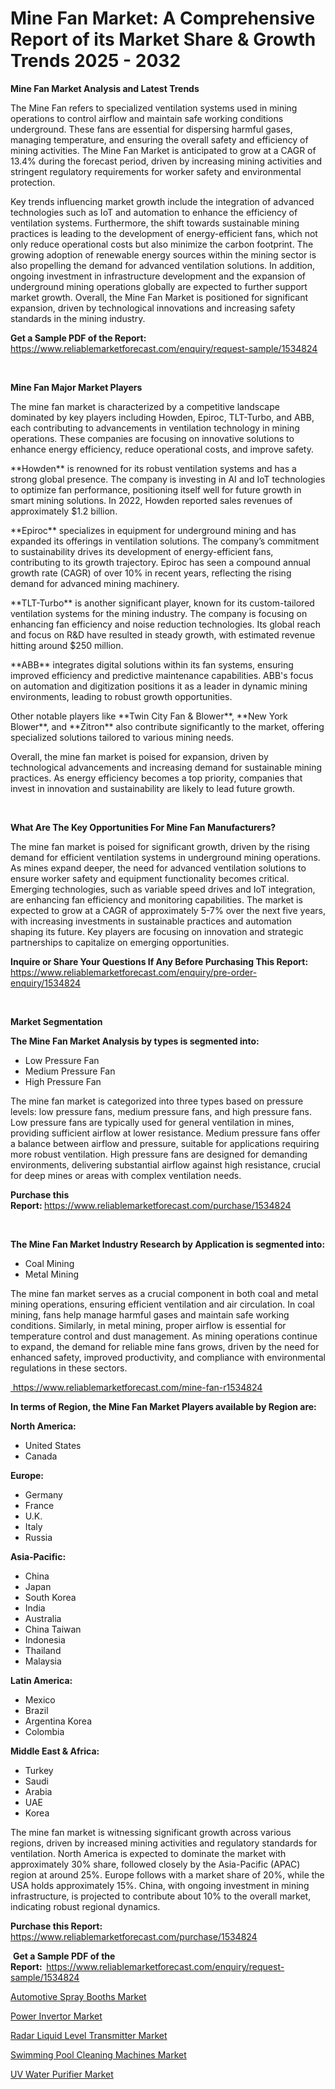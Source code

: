 <p><h1>Mine Fan Market: A Comprehensive Report of its Market Share & Growth Trends 2025 - 2032</h1></p><p><strong>Mine Fan Market Analysis and Latest Trends</strong></p>
<p><p>The Mine Fan refers to specialized ventilation systems used in mining operations to control airflow and maintain safe working conditions underground. These fans are essential for dispersing harmful gases, managing temperature, and ensuring the overall safety and efficiency of mining activities. The Mine Fan Market is anticipated to grow at a CAGR of 13.4% during the forecast period, driven by increasing mining activities and stringent regulatory requirements for worker safety and environmental protection.</p><p>Key trends influencing market growth include the integration of advanced technologies such as IoT and automation to enhance the efficiency of ventilation systems. Furthermore, the shift towards sustainable mining practices is leading to the development of energy-efficient fans, which not only reduce operational costs but also minimize the carbon footprint. The growing adoption of renewable energy sources within the mining sector is also propelling the demand for advanced ventilation solutions. In addition, ongoing investment in infrastructure development and the expansion of underground mining operations globally are expected to further support market growth. Overall, the Mine Fan Market is positioned for significant expansion, driven by technological innovations and increasing safety standards in the mining industry.</p></p>
<p><strong>Get a Sample PDF of the Report:&nbsp;</strong> <a href="https://www.reliablemarketforecast.com/enquiry/request-sample/1534824?utm_campaign=1097&utm_medium=2&utm_source=Github&utm_content=ia&utm_term=17022025&utm_id=mine-fan">https://www.reliablemarketforecast.com/enquiry/request-sample/1534824</a></p>
<p>&nbsp;</p>
<p><strong>Mine Fan Major Market Players</strong></p>
<p><p>The mine fan market is characterized by a competitive landscape dominated by key players including Howden, Epiroc, TLT-Turbo, and ABB, each contributing to advancements in ventilation technology in mining operations. These companies are focusing on innovative solutions to enhance energy efficiency, reduce operational costs, and improve safety.</p><p>**Howden** is renowned for its robust ventilation systems and has a strong global presence. The company is investing in AI and IoT technologies to optimize fan performance, positioning itself well for future growth in smart mining solutions. In 2022, Howden reported sales revenues of approximately $1.2 billion.</p><p>**Epiroc** specializes in equipment for underground mining and has expanded its offerings in ventilation solutions. The company’s commitment to sustainability drives its development of energy-efficient fans, contributing to its growth trajectory. Epiroc has seen a compound annual growth rate (CAGR) of over 10% in recent years, reflecting the rising demand for advanced mining machinery.</p><p>**TLT-Turbo** is another significant player, known for its custom-tailored ventilation systems for the mining industry. The company is focusing on enhancing fan efficiency and noise reduction technologies. Its global reach and focus on R&D have resulted in steady growth, with estimated revenue hitting around $250 million.</p><p>**ABB** integrates digital solutions within its fan systems, ensuring improved efficiency and predictive maintenance capabilities. ABB's focus on automation and digitization positions it as a leader in dynamic mining environments, leading to robust growth opportunities.</p><p>Other notable players like **Twin City Fan & Blower**, **New York Blower**, and **Zitron** also contribute significantly to the market, offering specialized solutions tailored to various mining needs. </p><p>Overall, the mine fan market is poised for expansion, driven by technological advancements and increasing demand for sustainable mining practices. As energy efficiency becomes a top priority, companies that invest in innovation and sustainability are likely to lead future growth.</p></p>
<p>&nbsp;</p>
<p><strong>What Are The Key Opportunities For Mine Fan Manufacturers?</strong></p>
<p><p>The mine fan market is poised for significant growth, driven by the rising demand for efficient ventilation systems in underground mining operations. As mines expand deeper, the need for advanced ventilation solutions to ensure worker safety and equipment functionality becomes critical. Emerging technologies, such as variable speed drives and IoT integration, are enhancing fan efficiency and monitoring capabilities. The market is expected to grow at a CAGR of approximately 5-7% over the next five years, with increasing investments in sustainable practices and automation shaping its future. Key players are focusing on innovation and strategic partnerships to capitalize on emerging opportunities.</p></p>
<p><strong>Inquire or Share Your Questions If Any Before Purchasing This Report:</strong> <a href="https://www.reliablemarketforecast.com/enquiry/pre-order-enquiry/1534824?utm_campaign=1097&utm_medium=2&utm_source=Github&utm_content=ia&utm_term=17022025&utm_id=mine-fan">https://www.reliablemarketforecast.com/enquiry/pre-order-enquiry/1534824</a></p>
<p>&nbsp;</p>
<p><strong>Market Segmentation</strong></p>
<p><strong>The Mine Fan Market Analysis by types is segmented into:</strong></p>
<p><ul><li>Low Pressure Fan</li><li>Medium Pressure Fan</li><li>High Pressure Fan</li></ul></p>
<p><p>The mine fan market is categorized into three types based on pressure levels: low pressure fans, medium pressure fans, and high pressure fans. Low pressure fans are typically used for general ventilation in mines, providing sufficient airflow at lower resistance. Medium pressure fans offer a balance between airflow and pressure, suitable for applications requiring more robust ventilation. High pressure fans are designed for demanding environments, delivering substantial airflow against high resistance, crucial for deep mines or areas with complex ventilation needs.</p></p>
<p><strong>Purchase this Report:&nbsp;</strong><a href="https://www.reliablemarketforecast.com/purchase/1534824?utm_campaign=1097&utm_medium=2&utm_source=Github&utm_content=ia&utm_term=17022025&utm_id=mine-fan">https://www.reliablemarketforecast.com/purchase/1534824</a></p>
<p>&nbsp;</p>
<p><strong>The Mine Fan Market Industry Research by Application is segmented into:</strong></p>
<p><ul><li>Coal Mining</li><li>Metal Mining</li></ul></p>
<p><p>The mine fan market serves as a crucial component in both coal and metal mining operations, ensuring efficient ventilation and air circulation. In coal mining, fans help manage harmful gases and maintain safe working conditions. Similarly, in metal mining, proper airflow is essential for temperature control and dust management. As mining operations continue to expand, the demand for reliable mine fans grows, driven by the need for enhanced safety, improved productivity, and compliance with environmental regulations in these sectors.</p></p>
<p><a href="https://www.reliablemarketforecast.com/mine-fan-r1534824?utm_campaign=1097&utm_medium=2&utm_source=Github&utm_content=ia&utm_term=17022025&utm_id=mine-fan">&nbsp;https://www.reliablemarketforecast.com/mine-fan-r1534824</a></p>
<p><strong>In terms of Region, the Mine Fan Market Players available by Region are:</strong></p>
<p>
    <p> <strong> North America: </strong>
        <ul>
            <li>United States</li>
            <li>Canada</li>
        </ul>
        </p> 
    <p> <strong> Europe: </strong>
        <ul>
            <li>Germany</li>
            <li>France</li>
            <li>U.K.</li>
            <li>Italy</li>
            <li>Russia</li>
        </ul>
        </p> 
    <p> <strong> Asia-Pacific: </strong>
        <ul>
            <li>China</li>
            <li>Japan</li>
            <li>South Korea</li>
            <li>India</li>
            <li>Australia</li>
            <li>China Taiwan</li>
            <li>Indonesia</li>
            <li>Thailand</li>
            <li>Malaysia</li>
        </ul>
        </p> 
    <p> <strong> Latin America: </strong>
        <ul>
            <li>Mexico</li>
            <li>Brazil</li>
            <li>Argentina Korea</li>
            <li>Colombia</li>
        </ul>
        </p> 
    <p> <strong> Middle East & Africa: </strong>
        <ul>
            <li>Turkey</li>
            <li>Saudi</li>
            <li>Arabia</li>
            <li>UAE</li>
            <li>Korea</li>
        </ul>
    </p>
    </p>
<p><p>The mine fan market is witnessing significant growth across various regions, driven by increased mining activities and regulatory standards for ventilation. North America is expected to dominate the market with approximately 30% share, followed closely by the Asia-Pacific (APAC) region at around 25%. Europe follows with a market share of 20%, while the USA holds approximately 15%. China, with ongoing investment in mining infrastructure, is projected to contribute about 10% to the overall market, indicating robust regional dynamics.</p></p>
<p><strong>Purchase this Report: </strong><a href="https://www.reliablemarketforecast.com/purchase/1534824?utm_campaign=1097&utm_medium=2&utm_source=Github&utm_content=ia&utm_term=17022025&utm_id=mine-fan">https://www.reliablemarketforecast.com/purchase/1534824</a></p>
<p>&nbsp;<strong>Get a Sample PDF of the Report:&nbsp;&nbsp;</strong><a href="https://www.reliablemarketforecast.com/enquiry/request-sample/1534824?utm_campaign=1097&utm_medium=2&utm_source=Github&utm_content=ia&utm_term=17022025&utm_id=mine-fan">https://www.reliablemarketforecast.com/enquiry/request-sample/1534824</a></p>
<p><strong></strong></p>
<p><p><a href="https://github.com/zsibaqalia/Market-Research-Report-List-1/blob/main/automotive-spray-booths-market.md?utm_campaign=1097&utm_medium=2&utm_source=Github&utm_content=ia&utm_term=17022025&utm_id=mine-fan">Automotive Spray Booths Market</a></p><p><a href="https://github.com/castoriffic/Market-Research-Report-List-5/blob/main/power-invertor-market.md?utm_campaign=1097&utm_medium=2&utm_source=Github&utm_content=ia&utm_term=17022025&utm_id=mine-fan">Power Invertor Market</a></p><p><a href="https://github.com/raaschadonle/Market-Research-Report-List-1/blob/main/radar-liquid-level-transmitter-market.md?utm_campaign=1097&utm_medium=2&utm_source=Github&utm_content=ia&utm_term=17022025&utm_id=mine-fan">Radar Liquid Level Transmitter Market</a></p><p><a href="https://github.com/kovasovitzzg/Market-Research-Report-List-1/blob/main/swimming-pool-cleaning-machines-market.md?utm_campaign=1097&utm_medium=2&utm_source=Github&utm_content=ia&utm_term=17022025&utm_id=mine-fan">Swimming Pool Cleaning Machines Market</a></p><p><a href="https://github.com/palenjeppecd/Market-Research-Report-List-1/blob/main/uv-water-purifier-market.md?utm_campaign=1097&utm_medium=2&utm_source=Github&utm_content=ia&utm_term=17022025&utm_id=mine-fan">UV Water Purifier Market</a></p></p>